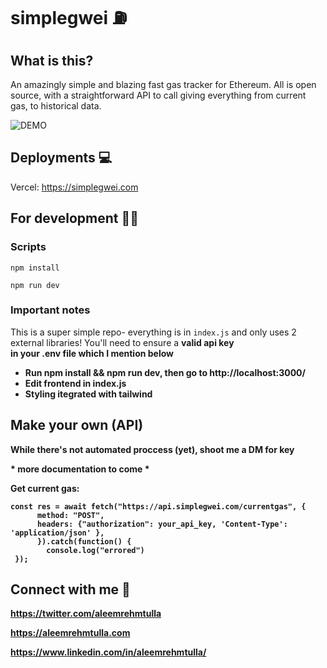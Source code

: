 # simplegwei ⛽️

## What is this?

An amazingly simple and blazing fast gas tracker for Ethereum. All is open source, with a straightforward API to call giving everything from current gas, to historical data.


![DEMO](https://user-images.githubusercontent.com/60443878/156424147-eddde549-e280-4477-987b-8a7f85e78201.gif)




## Deployments 💻

Vercel: https://simplegwei.com

## For development 🧑‍💻

### Scripts

````npm install````

```npm run dev```


### Important notes

This is a super simple repo- everything is in ```index.js``` and only uses 2 external libraries! You'll need to ensure a <b>valid api key </br> in your .env file which I mention below

- Run npm install && npm run dev, then go to http://localhost:3000/
- Edit frontend in index.js
- Styling itegrated with tailwind

## Make your own (API)

While there's not automated proccess (yet), shoot me a DM for key

&#x2a; more documentation to come &#x2a;

Get current gas:

```
const res = await fetch("https://api.simplegwei.com/currentgas", {
      method: "POST",
      headers: {"authorization": your_api_key, 'Content-Type': 'application/json' },
      }).catch(function() {
        console.log("errored")
 });
```

## Connect with me 🤗

https://twitter.com/aleemrehmtulla

https://aleemrehmtulla.com

https://www.linkedin.com/in/aleemrehmtulla/
